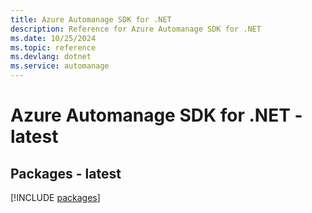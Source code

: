 ```yaml
---
title: Azure Automanage SDK for .NET
description: Reference for Azure Automanage SDK for .NET
ms.date: 10/25/2024
ms.topic: reference
ms.devlang: dotnet
ms.service: automanage
---
```

# Azure Automanage SDK for .NET - latest
## Packages - latest
[!INCLUDE [packages](automanage-index.md)]